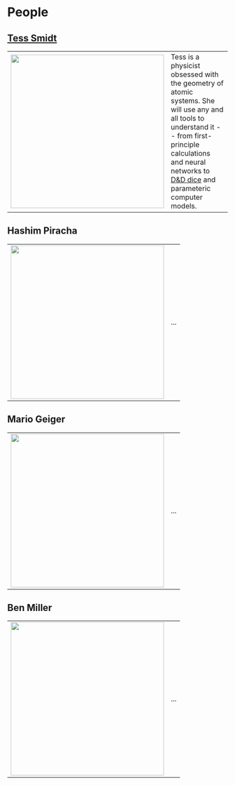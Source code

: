 # People

## <a href="https://blondegeek.github.io/">Tess Smidt</a>
<table class="display" border="0" style="{border: none;}">
<tr>
  <td>
  <img src="https://atomicarchitects.github.io/assets/img/tess_with_duck_small.jpg" width=350>
  </td>
  <td style="text-align:left">
Tess is a physicist obsessed with the geometry of atomic systems. She will use any and all tools to understand it -- from first-principle calculations and neural networks to <a href="https://en.wikipedia.org/wiki/Dice#Applications">D&D dice</a> and parameteric computer models.
  </td>
</tr>
</table>

## Hashim Piracha
<table class="display" border="0" style="{border: none;}">
<tr>
  <td>
  <img src="https://atomicarchitects.github.io/assets/img/hashim_with_duck_small.jpg" width=350>
  </td>
  <td style="text-align:left">
  ...
  </td>
</tr>
</table>

## Mario Geiger
<table class="display" border="0" style="{border: none;}">
<tr>
  <td>
  <img src="https://atomicarchitects.github.io/assets/img/mario_with_duck_small.jpg" width=350>
  </td>
  <td style="text-align:left">
  ...
  </td>
</tr>
</table>

## Ben Miller
<table class="display" border="0" style="{border: none;}">
<tr>
  <td>
  <img src="https://atomicarchitects.github.io/assets/img/ben_with_duck_small.jpg" width=350>
  </td>
  <td style="text-align:left">
  ...
  </td>
</tr>
</table>
